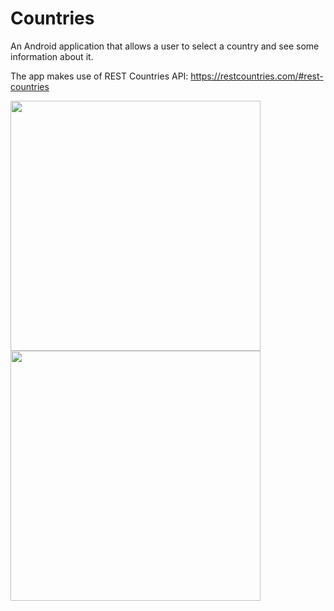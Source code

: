 # Countries

An Android application that allows a user to select a country and see some information about it.

The app makes use of REST Countries API: https://restcountries.com/#rest-countries

<img src="https://github.com/user-attachments/assets/ac25b66a-cf82-43c8-8c96-0f65af2f759a" width="400">
<img src="https://github.com/user-attachments/assets/cb0853b5-b060-4818-9d7a-930ee7674428" width="400">
